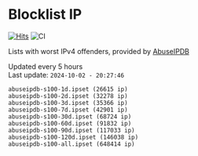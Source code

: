 # Blocklist IP

[![Hits](https://hits.seeyoufarm.com/api/count/incr/badge.svg?url=https%3A%2F%2Fgithub.com%2Fborestad%2Fblocklist-ip%2F&count_bg=%2379C83D&title_bg=%23555555&icon=&icon_color=%23E7E7E7&title=hits&edge_flat=false)](https://hits.seeyoufarm.com)  ![CI](https://img.shields.io/github/workflow/status/borestad/blocklist-ip/CI?style=flat-square)

Lists with worst IPv4 offenders, provided by [AbuseIPDB](https://www.abuseipdb.com/)

<!-- FOOTER-PLACEHOLDER -->
Updated every 5 hours<br>
Last update: `2024-10-02 - 20:27:46`
```
abuseipdb-s100-1d.ipset (26615 ip)
abuseipdb-s100-2d.ipset (32278 ip)
abuseipdb-s100-3d.ipset (35366 ip)
abuseipdb-s100-7d.ipset (42901 ip)
abuseipdb-s100-30d.ipset (68724 ip)
abuseipdb-s100-60d.ipset (91832 ip)
abuseipdb-s100-90d.ipset (117033 ip)
abuseipdb-s100-120d.ipset (146038 ip)
abuseipdb-s100-all.ipset (648414 ip)
```
